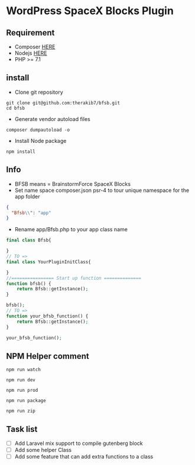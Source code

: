 # WordPress SpaceX Blocks Plugin

## Requirement 
- Composer [HERE](https://getcomposer.org/doc/00-intro.md#installation-linux-unix-macos)
- Nodejs [HERE](https://nodejs.org/en/download/)
- PHP >= 7.1
## install
- Clone git repository
```shell script
git clone git@github.com:therakib7/bfsb.git
cd bfsb
```
- Generate vendor autoload files
```shell script
composer dumpautoload -o 
```
- Install Node package
```shell script
npm install
```

## Info
- BFSB means = BrainstormForce SpaceX Blocks
- Set name space composer.json psr-4 to tour unique namespace for the app folder
```json
{
  "Bfsb\\": "app"
}
```
- Rename app/Bfsb.php to your app class name
```php
final class Bfsb{

}
// TO =>
final class YourPluginInitClass{

}
//================ Start up function ==============
function bfsb() {
    return Bfsb::getInstance();
}

bfsb();
// TO =>
function your_bfsb_function() {
    return Bfsb::getInstance();
}

your_bfsb_function();
```

## NPM Helper comment
```shell script
npm run watch
```
```shell script
npm run dev
```
```shell script
npm run prod
```  
```shell script
npm run package 
``` 
```shell script
npm run zip 
``` 

## Task list
- [ ] Add Laravel mix support to compile gutenberg block 
- [ ] Add some helper Class 
- [ ] Add some feature that can add extra functions to a class